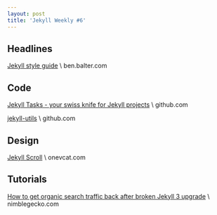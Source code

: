 ```yaml
---
layout: post
title: 'Jekyll Weekly #6'
---
```


## Headlines

[Jekyll style guide](http://ben.balter.com/jekyll-style-guide/) \\
ben.balter.com

## Code

[Jekyll Tasks - your swiss knife for Jekyll projects](https://github.com/pavdmyt/jtasks) \\
github.com

[jekyll-utils](https://github.com/queirozfcom/jekyll-utils) \\
github.com

## Design

[Jekyll Scroll](http://jekyllscroll.onevcat.com/) \\
onevcat.com

## Tutorials

[How to get organic search traffic back after broken Jekyll 3 upgrade](http://nimblegecko.com/how-to-get-organic-search-traffic-back-after-broken-jekyll-3-upgrade/) \\
nimblegecko.com